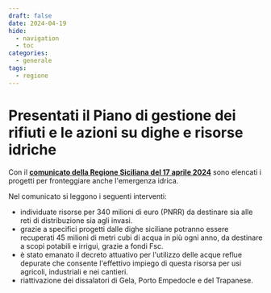 ```yaml
---
draft: false
date: 2024-04-19
hide:
  - navigation
  - toc
categories:
  - generale
tags:
  - regione
---
```


# Presentati il Piano di gestione dei rifiuti e le azioni su dighe e risorse idriche

Con il [**comunicato della Regione Siciliana del 17 aprile 2024**](https://www.regione.sicilia.it/la-regione-informa/ecomed-presentati-piano-gestione-rifiuti-azioni-dighe-risorse-idriche) 
sono elencati i progetti per fronteggiare anche l'emergenza idrica.

<!-- more -->

Nel comunicato si leggono i seguenti interventi:

- individuate risorse per 340 milioni di euro (PNRR) da destinare sia alle reti di distribuzione sia agli invasi.
- grazie a specifici progetti dalle dighe siciliane potranno essere recuperati 45 milioni di metri cubi di acqua in più ogni anno, da destinare a scopi potabili e irrigui, grazie a fondi Fsc.
- è stato emanato il decreto attuativo per l'utilizzo delle acque reflue depurate che consente l'effettivo impiego di questa risorsa per usi agricoli, industriali e nei cantieri.
- riattivazione dei dissalatori di Gela, Porto Empedocle e del Trapanese.
 
